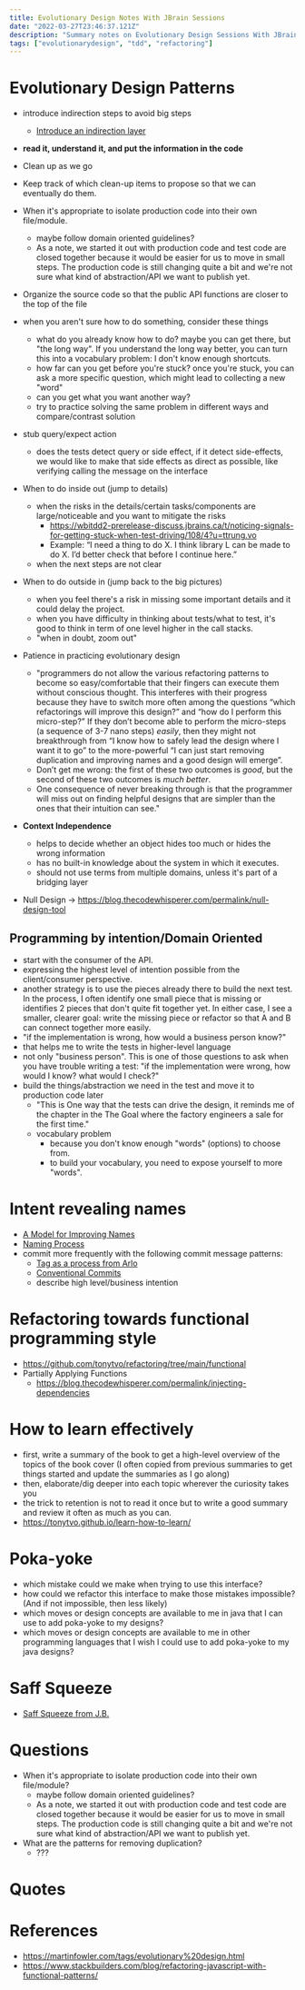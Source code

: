 ```yaml
---
title: Evolutionary Design Notes With JBrain Sessions
date: "2022-03-27T23:46:37.121Z"
description: "Summary notes on Evolutionary Design Sessions With JBrain"
tags: ["evolutionarydesign", "tdd", "refactoring"]
---
```


# Evolutionary Design Patterns
- introduce indirection steps to avoid big steps
  - [Introduce an indirection layer](https://github.com/tonytvo/introduce-indirection-layer)
- **read it, understand it, and put the information in the code**
- Clean up as we go
- Keep track of which clean-up items to propose so that we can eventually do them.
- When it's appropriate to isolate production code into their own file/module.
  - maybe follow domain oriented guidelines?
  - As a note, we started it out with production code and test code are closed together because it would be easier for us to move in small steps. The production code is still changing quite a bit and we're not sure what kind of abstraction/API we want to publish yet.
- Organize the source code so that the public API functions are closer to the top of the file
- when you aren't sure how to do something, consider these things
  - what do you already know how to do? maybe you can get there, but "the long way". If you understand the long way better, you can turn this into a vocabulary problem: I don't know enough shortcuts.
  - how far can you get before you're stuck? once you're stuck, you can ask a more specific question, which might lead to collecting a new "word"
  - can you get what you want another way?
  - try to practice solving the same problem in different ways and compare/contrast solution
- stub query/expect action
  - does the tests detect query or side effect, if it detect side-effects, we would like to make that side effects as direct as possible, like verifying calling the message on the interface
- When to do inside out (jump to details)
  - when the risks in the details/certain tasks/components are large/noticeable and you want to mitigate the risks
    - https://wbitdd2-prerelease-discuss.jbrains.ca/t/noticing-signals-for-getting-stuck-when-test-driving/108/4?u=ttrung.vo
    - Example: “I need a thing to do X. I think library L can be made to do X. I’d better check that before I continue here.”
  - when the next steps are not clear
- When to do outside in (jump back to the big pictures)
  - when you feel there's a risk in missing some important details and it could delay the project.
  - when you have difficulty in thinking about tests/what to test, it's good to think in term of one level higher in the call stacks.
  - "when in doubt, zoom out"
- Patience in practicing evolutionary design
  - "programmers do not allow the various refactoring patterns to become so easy/comfortable that their fingers can execute them without conscious thought. This interferes with their progress because they have to switch more often among the questions “which refactorings will improve this design?” and “how do I perform this micro-step?” If they don’t become able to perform the micro-steps (a sequence of 3-7 nano steps) *easily*, then they might not breakthrough from “I know how to safely lead the design where I want it to go” to the more-powerful “I can just start removing duplication and improving names and a good design will emerge”.
  - Don’t get me wrong: the first of these two outcomes is *good*, but the second of these two outcomes is *much better*.
  - One consequence of never breaking through is that the programmer will miss out on finding helpful designs that are simpler than the ones that their intuition can see."

- **Context Independence**
  - helps to decide whether an object hides too much or hides the wrong information
  - has no built-in knowledge about the system in which it executes.
  - should not use terms from multiple domains, unless it's part of a bridging layer
- Null Design -> https://blog.thecodewhisperer.com/permalink/null-design-tool
## **Programming by intention/Domain Oriented**
  - start with the consumer of the API.
  - expressing the highest level of intention possible from the client/consumer perspective.
  - another strategy is to use the pieces already there to build the next test. In the process, I often identify one small piece that is missing or identifies 2 pieces that don't quite fit together yet. In either case, I see a smaller, clearer goal: write the missing piece or refactor so that A and B can connect together more easily.
  - "if the implementation is wrong, how would a business person know?"
  - that helps me to write the tests in higher-level language
  - not only "business person". This is one of those questions to ask when you have trouble writing a test: "if the implementation were wrong, how would I know? what would I check?"
- build the things/abstraction we need in the test and move it to production code later
  - "This is One way that the tests can drive the design, it reminds me of the chapter in the The Goal where the factory engineers a sale for the first time."
  - vocabulary problem
    - because you don't know enough "words" (options) to choose from.
    - to build your vocabulary, you need to expose yourself to more "words".

# Intent revealing names 
  - [A Model for Improving Names](https://blog.thecodewhisperer.com/permalink/a-model-for-improving-names)
  - [Naming Process](https://www.digdeeproots.com/articles/on/naming-process/)
- commit more frequently with the following commit message patterns:
  - [Tag as a process from Arlo](https://github.com/RefactoringCombos/ArlosCommitNotation)
  - [Conventional Commits](https://www.conventionalcommits.org/en/v1.0.0/#specification)
  - describe high level/business intention

# Refactoring towards functional programming style
  - https://github.com/tonytvo/refactoring/tree/main/functional
  - Partially Applying Functions
    - https://blog.thecodewhisperer.com/permalink/injecting-dependencies

# How to learn effectively
  - first, write a summary of the book to get a high-level overview of the topics of the book cover (I often copied from previous summaries to get things started and update the summaries as I go along)
  - then, elaborate/dig deeper into each topic wherever the curiosity takes you
  - the trick to retention is not to read it once but to write a good summary and review it often as much as you can.
  - https://tonytvo.github.io/learn-how-to-learn/

# Poka-yoke
  - which mistake could we make when trying to use this interface?
  - how could we refactor this interface to make those mistakes impossible? (And if not impossible, then less likely)
  - which moves or design concepts are available to me in java that I can use to add poka-yoke to my designs?
  - which moves or design concepts are available to me in other programming languages that I wish I could use to add poka-yoke to my java designs?

# Saff Squeeze
- [Saff Squeeze from J.B.](https://blog.thecodewhisperer.com/permalink/the-saff-squeeze)

# Questions
- When it's appropriate to isolate production code into their own file/module?
  - maybe follow domain oriented guidelines?
  - As a note, we started it out with production code and test code are closed together because it would be easier for us to move in small steps. The production code is still changing quite a bit and we're not sure what kind of abstraction/API we want to publish yet.
- What are the patterns for removing duplication?
  - ???
# Quotes
# References
- https://martinfowler.com/tags/evolutionary%20design.html
- https://www.stackbuilders.com/blog/refactoring-javascript-with-functional-patterns/